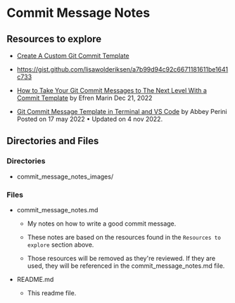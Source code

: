 # Commit Message Notes

## Resources to explore

- [Create A Custom Git Commit Template](https://alex-wasik.medium.com/create-a-custom-git-commit-template-84468232a459)

- https://gist.github.com/lisawolderiksen/a7b99d94c92c6671181611be1641c733

- [How to Take Your Git Commit Messages to The Next Level With a Commit Template](https://efren45marin.medium.com/how-to-take-your-git-commit-messages-to-the-next-level-with-a-commit-template-cd3a608b1ac9) by Efren Marin Dec 21, 2022

- [Git Commit Message Template in Terminal and VS Code](https://dev.to/abbeyperini/git-commit-message-template-in-terminal-and-vs-code-326p) by Abbey Perini Posted on 17 may 2022 • Updated on 4 nov 2022.

## Directories and Files

### Directories

- commit_message_notes_images/

### Files

- commit_message_notes.md

  - My notes on how to write a good commit message.

  - These notes are based on the resources found in the `Resources to explore` section above.

  - Those resources will be removed as they're reviewed. If they are used, they will be referenced in the commit_message_notes.md file.

- README.md

  - This readme file.
